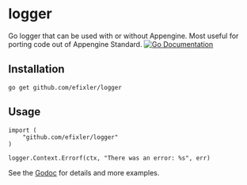 # logger
Go logger that can be used with or without Appengine. Most useful for porting code out of Appengine Standard.
[![Go Documentation](http://img.shields.io/badge/go-documentation-blue.svg?style=flat-square)][godocs]

[godocs]: https://godoc.org/github.com/efixler/logger

## Installation

`go get github.com/efixler/logger`

## Usage

````
import (
	"github.com/efixler/logger"
)

logger.Context.Errorf(ctx, "There was an error: %s", err)

 ````

See the [Godoc](https://godoc.org/github.com/efixler/logger) for details and more examples. 
